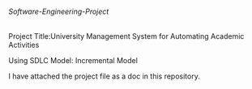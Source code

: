 ###### Software-Engineering-Project

Project Title:University Management System for Automating Academic Activities

Using SDLC Model: Incremental Model

I have attached the project file as a doc in this repository.
